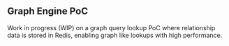 ## Graph Engine PoC 

Work in progress (WIP) on a graph query lookup PoC where relationship data is stored in Redis, enabling graph like lookups with high performance.

